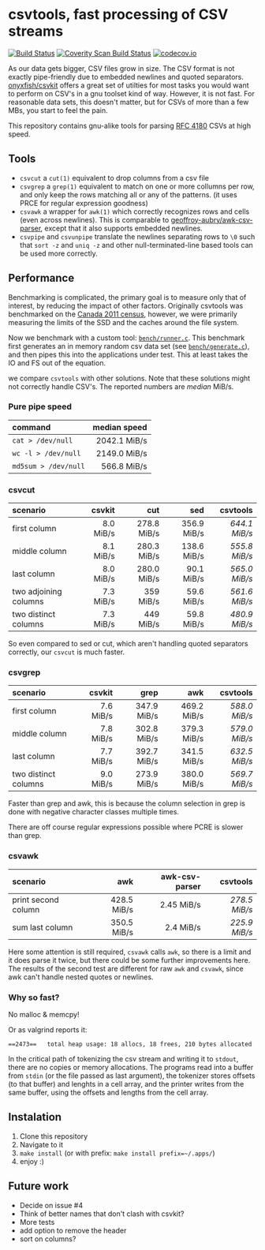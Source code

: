 # csvtools, fast processing of CSV streams
[![Build Status](https://travis-ci.org/DavyLandman/csvtools.svg?branch=master)](https://travis-ci.org/DavyLandman/csvtools)
[![Coverity Scan Build Status](https://img.shields.io/coverity/scan/5024.svg)](https://scan.coverity.com/projects/5024)
[![codecov.io](https://codecov.io/github/DavyLandman/csvtools/coverage.svg?branch=master)](https://codecov.io/github/DavyLandman/csvtools?branch=master)


As our data gets bigger, CSV files grow in size.
The CSV format is not exactly pipe-friendly due to embedded newlines and quoted separators.
[onyxfish/csvkit](https://github.com/onyxfish/csvkit) offers a great set of utilties for most tasks you would want to perform on CSV's in a gnu toolset kind of way.
However, it is not fast. For reasonable data sets, this doesn't matter, but for CSVs of more than a few MBs, you start to feel the pain.

This repository contains gnu-alike tools for parsing [RFC 4180](https://tools.ietf.org/html/rfc4180) CSVs at high speed.

## Tools

- `csvcut` a `cut(1)` equivalent to drop columns from a csv file
- `csvgrep` a `grep(1)` equivalent to match on one or more collumns per row, and only keep the rows matching all or any of the patterns. (it uses PRCE for regular expression goodness)
- `csvawk` a wrapper for `awk(1)` which correctly recognizes rows and cells (even across newlines). This is comparable to [geoffroy-aubry/awk-csv-parser](https://github.com/geoffroy-aubry/awk-csv-parser), except that it also supports embedded newlines.
- `csvpipe` and `csvunpipe` translate the newlines separating rows to `\0` such that `sort -z` and `uniq -z` and other null-terminated-line based tools can be used more correctly.

## Performance

Benchmarking is complicated, the primary goal is to measure only that of interest, by reducing the impact of other factors. Originally csvtools was benchmarked on the [Canada 2011 census](http://www12.statcan.gc.ca/census-recensement/2011/dp-pd/prof/details/download-telecharger/comprehensive/comp-csv-tab-dwnld-tlchrgr.cfm?Lang=E), however, we were primarily measuring the limits of the SSD and the caches around the file system. 

Now we benchmark with a custom tool: [`bench/runner.c`](bench/runner.c). This benchmark first generates an in memory random csv data set (see [`bench/generate.c`](bench/generate.c)), and then pipes this into the applications under test. This at least takes the IO and FS out of the equation.

we compare `csvtools` with other solutions. Note that these solutions might not correctly handle CSV's. The reported numbers are _median_ MiB/s.

### Pure pipe speed

| command | median speed |
| :-- | --: |
| `cat > /dev/null` | 2042.1 MiB/s |
| `wc -l > /dev/null` | 2149.0 MiB/s |
| `md5sum > /dev/null` | 566.8 MiB/s |


### csvcut

| scenario | csvkit | cut | sed | csvtools |
| :--- | ---: | ---: | ---: | ---: |
| first column | 8.0 MiB/s | 278.8 MiB/s | 356.9 MiB/s | _644.1 MiB/s_ |
| middle column  | 8.1 MiB/s | 280.3 MiB/s |  138.6 MiB/s | _555.8 MiB/s_ |
| last column | 8.0 MiB/s | 280.0 MiB/s | 90.1 MiB/s | _565.0 MiB/s_ |
| two adjoining columns | 7.3 MiB/s | 359 MiB/s | 59.6 MiB/s | _561.6 MiB/s_ |
| two distinct columns | 7.3 MiB/s | 449 MiB/s | 59.8 MiB/s | _480.9 MiB/s_ |

So even compared to sed or cut, which aren't handling quoted separators correctly, our `csvcut` is much faster. 

### csvgrep

| scenario | csvkit | grep | awk | csvtools |
| :--- | ---: | ---: | ---: | ---: |
| first column | 7.6 MiB/s | 347.9 MiB/s | 469.2 MiB/s | _588.0 MiB/s_ |
| middle column | 7.8 MiB/s | 302.8 MiB/s | 379.3 MiB/s | _579.0 MiB/s_ |
| last column | 7.7 MiB/s | 392.7 MiB/s | 341.5 MiB/s | _632.5 MiB/s_ |
| two distinct columns | 9.0 MiB/s | 273.9 MiB/s | 380.0 MiB/s | _569.7 MiB/s_ |

Faster than grep and awk, this is because the column selection in grep is done with negative character classes multiple times.

There are off course regular expressions possible where PCRE is slower than grep.

### csvawk

| scenario | awk | awk-csv-parser | csvtools |
| :--- | ---: | ---: | ---: |
| print second column | 428.5 MiB/s | 2.45 MiB/s | _278.5 MiB/s_ |
| sum last column | 350.5 MiB/s | 2.4 MiB/s | _225.9 MiB/s_ |

Here some attention is still required, `csvawk` calls `awk`, so there is a limit and it does parse it twice, but there could be some further improvements here. The results of the second test are different for raw `awk` and `csvawk`, since awk can't handle nested quotes or newlines.

### Why so fast?
No malloc & memcpy!

Or as valgrind reports it:
```
==2473==   total heap usage: 18 allocs, 18 frees, 210 bytes allocated
```

In the critical path of tokenizing the csv stream and writing it to `stdout`, there are no copies or memory allocations. The programs read into a buffer from `stdin` (or the file passed as last argument), the tokenizer stores offsets (to that buffer) and lenghts in a cell array, and the printer writes from the same buffer, using the offsets and lengths from the cell array. 

## Instalation

1. Clone this repository
2. Navigate to it
2. `make install` (or with prefix: `make install prefix=~/.apps/`)
3. enjoy :)

## Future work

- Decide on issue #4
- Think of better names that don't clash with csvkit?
- More tests
- add option to remove the header
- sort on columns?

